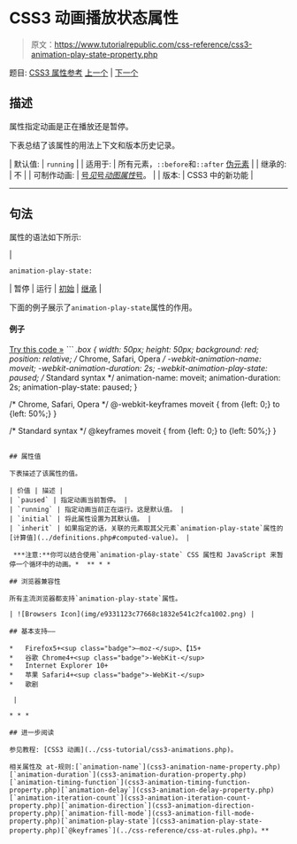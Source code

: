 # CSS3 动画播放状态属性

> 原文：<https://www.tutorialrepublic.com/css-reference/css3-animation-play-state-property.php>

题目: [CSS3 属性参考](css3-properties.php) [上一个](css3-animation-name-property.php) | [下一个](css3-animation-timing-function-property.php)

## 描述

属性指定动画是正在播放还是暂停。

下表总结了该属性的用法上下文和版本历史记录。

| 默认值: | `running` |
| 适用于: | 所有元素，`::before`和`::after` [伪元素](../css-tutorial/css-pseudo-elements.php#pseudo-elements) |
| 继承的: | 不 |
| 可制作动画: | [号*见*号*动图属性*号](css-animatable-properties.php)。 |
| 版本: | CSS3 中的新功能 |

* * *

## 句法

属性的语法如下所示:

| 

```
animation-play-state: 
```

 | 暂停 &#124; 运行 &#124; [初始](../definitions.php#initial) &#124; [继承](../definitions.php#inherit) |

下面的例子展示了`animation-play-state`属性的作用。

#### 例子

[Try this code »](../codelab.php?topic=css3&file=animation-play-state-property "Try this code using online Editor") *```
.box {
    width: 50px;
    height: 50px;
    background: red;
    position: relative;
    /* Chrome, Safari, Opera */
    -webkit-animation-name: moveit;
    -webkit-animation-duration: 2s;
    -webkit-animation-play-state: paused;
    /* Standard syntax */
    animation-name: moveit;
    animation-duration: 2s;
    animation-play-state: paused;
}

/* Chrome, Safari, Opera */
@-webkit-keyframes moveit {
    from {left: 0;}
    to {left: 50%;}
}

/* Standard syntax */
@keyframes moveit {
    from {left: 0;}
    to {left: 50%;}
}
```*  ** * *

## 属性值

下表描述了该属性的值。

| 价值 | 描述 |
| `paused` | 指定动画当前暂停。 |
| `running` | 指定动画当前正在运行。这是默认值。 |
| `initial` | 将此属性设置为其默认值。 |
| `inherit` | 如果指定的话，关联的元素取其父元素`animation-play-state`属性的[计算值](../definitions.php#computed-value)。 |

 ***注意:**你可以结合使用`animation-play-state` CSS 属性和 JavaScript 来暂停一个循环中的动画。*  ** * *

## 浏览器兼容性

所有主流浏览器都支持`animation-play-state`属性。

| ![Browsers Icon](img/e9331123c77668c1832e541c2fca1002.png) | 

## 基本支持——

*   Firefox5+<sup class="badge">—moz-</sup>、【15+
*   谷歌 Chrome4+<sup class="badge">-WebKit-</sup>
*   Internet Explorer 10+
*   苹果 Safari4+<sup class="badge">-WebKit-</sup>
*   歌剧

 |

* * *

## 进一步阅读

参见教程: [CSS3 动画](../css-tutorial/css3-animations.php)。

相关属性及 at-规则:[`animation-name`](css3-animation-name-property.php)[`animation-duration`](css3-animation-duration-property.php)[`animation-timing-function`](css3-animation-timing-function-property.php)[`animation-delay`](css3-animation-delay-property.php)[`animation-iteration-count`](css3-animation-iteration-count-property.php)[`animation-direction`](css3-animation-direction-property.php)[`animation-fill-mode`](css3-animation-fill-mode-property.php)[`animation-play-state`](css3-animation-play-state-property.php)[`@keyframes`](../css-reference/css-at-rules.php)。**